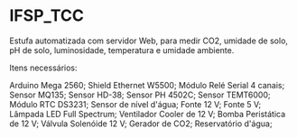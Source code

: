 # IFSP_TCC
Estufa automatizada com servidor Web, para medir CO2, umidade de solo, pH de solo, luminosidade, temperatura e umidade ambiente.

Itens necessários:

Arduino Mega 2560;
Shield Ethernet W5500;
Módulo Relé Serial 4 canais;
Sensor MQ135;
Sensor HD-38;
Sensor PH 4502C;
Sensor TEMT6000;
Módulo RTC DS3231;
Sensor de nível d'água;
Fonte 12 V;
Fonte 5 V;
Lâmpada LED Full Spectrum;
Ventilador Cooler de 12 V;
Bomba Peristática de 12 V;
Válvula Solenóide 12 V;
Gerador de CO2;
Reservatório d'água;
